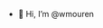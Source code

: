 - 👋 Hi, I’m @wmouren


<!---
wmouren/wmouren is a ✨ special ✨ repository because its `README.md` (this file) appears on your GitHub profile.
You can click the Preview link to take a look at your changes.
--->
